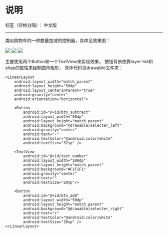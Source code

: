 # 说明

标签（空格分隔）： 中文版

---

类似购物车的一种数量加减的控制器，具体见效果图：

![](https://github.com/HandsomeDragon-Wu/AddSubtractController/raw/master/pictures/demo1.png)
![](https://github.com/HandsomeDragon-Wu/AddSubtractController/raw/master/pictures/demo2.png)
![](https://github.com/HandsomeDragon-Wu/AddSubtractController/raw/master/pictures/demo3.png)

主要使用两个Button和一个TextView来实现效果，
按钮背景依靠layer-list和shap的属性来绘制圆角矩形，
具体代码见drawable文件夹：

    <LinearLayout
        android:layout_width="match_parent"
        android:layout_height="50dp"
        android:layout_centerInParent="true"
        android:gravity="center"
        android:orientation="horizontal">

        <Button
            android:id="@+id/btn_subtract"
            android:layout_width="50dp"
            android:layout_height="match_parent"
            android:background="@drawable/selecter_left"
            android:gravity="center"
            android:text="-"
            android:textColor="@android:color/white"
            android:textSize="32sp" />

        <TextView
            android:id="@+id/text_number"
            android:layout_width="100dp"
            android:layout_height="match_parent"
            android:background="#F1F1F1"
            android:gravity="center"
            android:text=""
            android:textSize="20sp"/>

        <Button
            android:id="@+id/btn_add"
            android:layout_width="50dp"
            android:layout_height="match_parent"
            android:background="@drawable/selecter_right"
            android:text="+"
            android:textColor="@android:color/white"
            android:textSize="20sp" />
    </LinearLayout>



 
 
 
